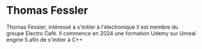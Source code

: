 # Thomas Fessler

Thomas Fessler, intéressé à s'initier à l'électronique
Il est membre du groupe Electro Café.
Il commence en 2024 une formation Udemy sur Unreal engine 5 afin de s'initier à C++
